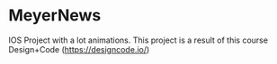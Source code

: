 # MeyerNews
IOS Project with a lot  animations. This project is a result of this course Design+Code (https://designcode.io/)
